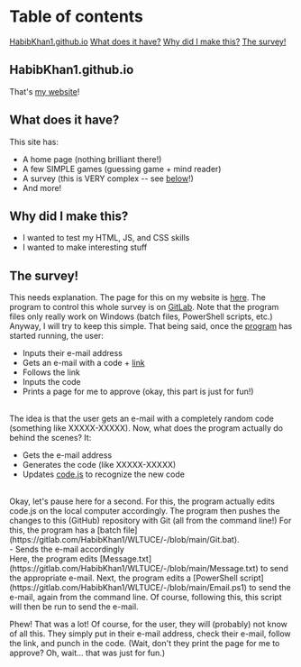# Table of contents
[HabibKhan1.github.io](#habibkhan1githubio)
[What does it have?](#what-does-it-have)
[Why did I make this?](#why-did-i-make-this)
[The survey!](#the-survey)

## HabibKhan1.github.io

That's [my website](https://habibkhan1.github.io)!

## What does it have?

This site has:

- A home page (nothing brilliant there!)
- A few SIMPLE games (guessing game + mind reader)
- A survey (this is VERY complex -- see [below](#the-survey)!)
- And more!

## Why did I make this?

- I wanted to test my HTML, JS, and CSS skills
- I wanted to make interesting stuff

## The survey!

This needs explanation. The page for this on my website is [here](https://habibkhan1.github.io/survey/).
The program to control this whole survey is on [GitLab](https://gitlab.com/HabibKhan1/WLTUCE). Note that
the program files only really work on Windows (batch files, PowerShell scripts, etc.) Anyway, I will try
to keep this simple. That being said, once the [program](https://gitlab.com/HabibKhan1/WLTUCE) has started
running, the user:
<br>
- Inputs their e-mail address
- Gets an e-mail with a code + [link](https://habibkhan1.github.io/survey/)
- Follows the link
- Inputs the code
- Prints a page for me to approve (okay, this part is just for fun!)
<br>
The idea is that the user gets an e-mail with a completely random code (something like XXXXX-XXXXX). Now,
what does the program actually do behind the scenes? It:

- Gets the e-mail address
- Generates the code (like XXXXX-XXXXX)
- Updates [code.js](https://github.com/HabibKhan1/HabibKhan1.github.io/blob/main/survey/code.js) to
recognize the new code
<br>
Okay, let's pause here for a second. For this, the program actually edits code.js on the local computer
accordingly. The program then pushes the changes to this (GitHub) repository with Git (all from the command
line!) For this, the program has a [batch file](https://gitlab.com/HabibKhan1/WLTUCE/-/blob/main/Git.bat).
<br>
- Sends the e-mail accordingly
<br>
Here, the program edits [Message.txt](https://gitlab.com/HabibKhan1/WLTUCE/-/blob/main/Message.txt) to send
the appropriate e-mail. Next, the program edits a 
[PowerShell script](https://gitlab.com/HabibKhan1/WLTUCE/-/blob/main/Email.ps1) to send the e-mail, again
from the command line. Of course, following this, this script will then be run to send the e-mail.

Phew! That was a lot! Of course, for the user, they will (probably) not know of all this. They simply put in
their e-mail address, check their e-mail, follow the link, and punch in the code. (Wait, don't they print the
page for me to approve? Oh, wait... that was just for fun.)